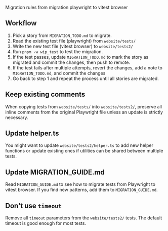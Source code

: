 Migration rules from migration playwright to vitest browser

## Workflow

1. Pick a story from `MIGRATION_TODO.md` to migrate.
2. Read the existing test file (playwright) from `website/tests/`
3. Write the new test file (vitest browser) to `website/tests2/`
4. Run `pnpm -w wip_test` to test the migration.
5. If the test passes, update `MIGRATION_TODO.md` to mark the story as migrated and commit the changes, then push to remote.
6. If the test fails after multiple attempts, revert the changes, add a note to `MIGRATION_TODO.md`, and commit the changes
7. Go back to step 1 and repeat the process until all stories are migrated.

## Keep existing comments

When copying tests from `website/tests/` into `website/tests2/`, preserve all inline comments from the original Playwright file unless an update is strictly necessary.

## Update helper.ts

You might want to update `website/tests2/helper.ts` to add new helper functions or update existing ones if utilities can be shared between multiple tests.

## Update MIGRATION_GUIDE.md

Read `MIGRATION_GUIDE.md` to see how to migrate tests from Playwright to vitest browser. If you find new patterns, add them to `MIGRATION_GUIDE.md`.

## Don't use `timeout`

Remove all `timeout` parameters from the `website/tests2/` tests. The default timeout is good enough for most tests.
